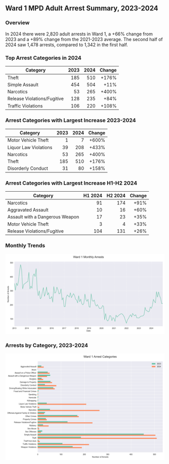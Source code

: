 ## Ward 1 MPD Adult Arrest Summary, 2023-2024

### Overview
In 2024 there were 2,820 adult arrests in Ward 1, a +66% change from 2023 and a +89% change from the 2021-2023 average. The second half of 2024 saw 1,478 arrests, compared to 1,342 in the first half.

### Top Arrest Categories in 2024
| Category | 2023 | 2024 | Change |
|----------|------:|------:|---------:|
| Theft | 185 | 510 | +176% |
| Simple Assault | 454 | 504 | +11% |
| Narcotics | 53 | 265 | +400% |
| Release Violations/Fugitive | 128 | 235 | +84% |
| Traffic Violations | 106 | 220 | +108% |

### Arrest Categories with Largest Increase 2023-2024
| Category | 2023 | 2024 | Change |
|----------|------:|------:|---------:|
| Motor Vehicle Theft | 1 | 7 | +600% |
| Liquor Law Violations | 39 | 208 | +433% |
| Narcotics | 53 | 265 | +400% |
| Theft | 185 | 510 | +176% |
| Disorderly Conduct | 31 | 80 | +158% |

### Arrest Categories with Largest Increase H1-H2 2024
| Category | H1 2024 | H2 2024 | Change |
|----------|---------:|---------:|---------:|
| Narcotics | 91 | 174 | +91% |
| Aggravated Assault | 10 | 16 | +60% |
| Assault with a Dangerous Weapon | 17 | 23 | +35% |
| Motor Vehicle Theft | 3 | 4 | +33% |
| Release Violations/Fugitive | 104 | 131 | +26% |

### Monthly Trends
![Monthly Arrest Trends](ward_1_monthly_trends.png)

### Arrests by Category, 2023-2024
![Arrests by category](ward_1_categories.png)
